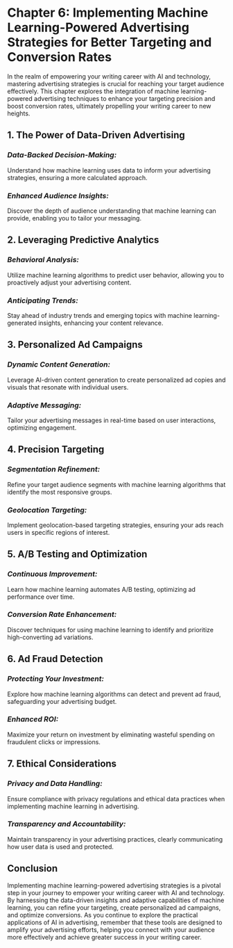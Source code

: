 Chapter 6: Implementing Machine Learning-Powered Advertising Strategies for Better Targeting and Conversion Rates
=================================================================================================================

In the realm of empowering your writing career with AI and technology, mastering advertising strategies is crucial for reaching your target audience effectively. This chapter explores the integration of machine learning-powered advertising techniques to enhance your targeting precision and boost conversion rates, ultimately propelling your writing career to new heights.

**1. The Power of Data-Driven Advertising**
-------------------------------------------

### *Data-Backed Decision-Making:*

Understand how machine learning uses data to inform your advertising strategies, ensuring a more calculated approach.

### *Enhanced Audience Insights:*

Discover the depth of audience understanding that machine learning can provide, enabling you to tailor your messaging.

**2. Leveraging Predictive Analytics**
--------------------------------------

### *Behavioral Analysis:*

Utilize machine learning algorithms to predict user behavior, allowing you to proactively adjust your advertising content.

### *Anticipating Trends:*

Stay ahead of industry trends and emerging topics with machine learning-generated insights, enhancing your content relevance.

**3. Personalized Ad Campaigns**
--------------------------------

### *Dynamic Content Generation:*

Leverage AI-driven content generation to create personalized ad copies and visuals that resonate with individual users.

### *Adaptive Messaging:*

Tailor your advertising messages in real-time based on user interactions, optimizing engagement.

**4. Precision Targeting**
--------------------------

### *Segmentation Refinement:*

Refine your target audience segments with machine learning algorithms that identify the most responsive groups.

### *Geolocation Targeting:*

Implement geolocation-based targeting strategies, ensuring your ads reach users in specific regions of interest.

**5. A/B Testing and Optimization**
-----------------------------------

### *Continuous Improvement:*

Learn how machine learning automates A/B testing, optimizing ad performance over time.

### *Conversion Rate Enhancement:*

Discover techniques for using machine learning to identify and prioritize high-converting ad variations.

**6. Ad Fraud Detection**
-------------------------

### *Protecting Your Investment:*

Explore how machine learning algorithms can detect and prevent ad fraud, safeguarding your advertising budget.

### *Enhanced ROI:*

Maximize your return on investment by eliminating wasteful spending on fraudulent clicks or impressions.

**7. Ethical Considerations**
-----------------------------

### *Privacy and Data Handling:*

Ensure compliance with privacy regulations and ethical data practices when implementing machine learning in advertising.

### *Transparency and Accountability:*

Maintain transparency in your advertising practices, clearly communicating how user data is used and protected.

**Conclusion**
--------------

Implementing machine learning-powered advertising strategies is a pivotal step in your journey to empower your writing career with AI and technology. By harnessing the data-driven insights and adaptive capabilities of machine learning, you can refine your targeting, create personalized ad campaigns, and optimize conversions. As you continue to explore the practical applications of AI in advertising, remember that these tools are designed to amplify your advertising efforts, helping you connect with your audience more effectively and achieve greater success in your writing career.
